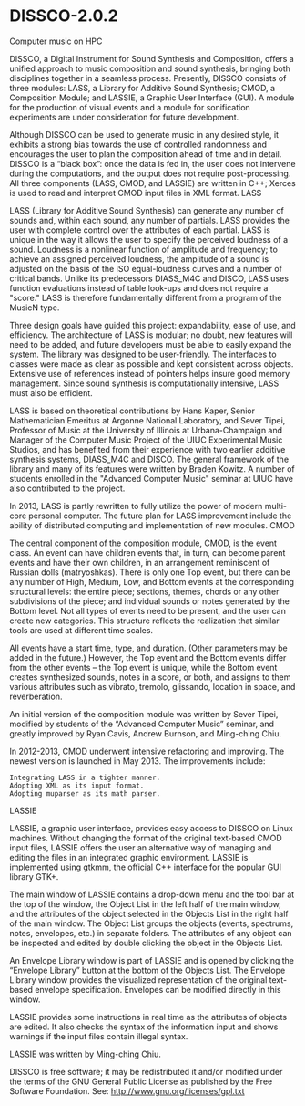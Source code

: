 # DISSCO-2.0.2
Computer music on HPC

DISSCO, a Digital Instrument for Sound Synthesis and Composition, offers a unified approach to music composition and sound synthesis, bringing both disciplines together in a seamless process. Presently, DISSCO consists of three modules: LASS, a Library for Additive Sound Synthesis; CMOD, a Composition Module; and LASSIE, a Graphic User Interface (GUI). A module for the production of visual events and a module for sonification experiments are under consideration for future development.

Although DISSCO can be used to generate music in any desired style, it exhibits a strong bias towards the use of controlled randomness and encourages the user to plan the composition ahead of time and in detail. DISSCO is a “black box”: once the data is fed in, the user does not intervene during the computations, and the output does not require post-processing. All three components (LASS, CMOD, and LASSIE) are written in C++; Xerces is used to read and interpret CMOD input files in XML format.
LASS

LASS (Library for Additive Sound Synthesis) can generate any number of sounds and, within each sound, any number of partials. LASS provides the user with complete control over the attributes of each partial. LASS is unique in the way it allows the user to specify the perceived loudness of a sound. Loudness is a nonlinear function of amplitude and frequency; to achieve an assigned perceived loudness, the amplitude of a sound is adjusted on the basis of the ISO equal-loudness curves and a number of critical bands. Unlike its predecessors DIASS_M4C and DISCO, LASS uses function evaluations instead of table look-ups and does not require a "score." LASS is therefore fundamentally different from a program of the MusicN type.

Three design goals have guided this project: expandability, ease of use, and efficiency. The architecture of LASS is modular; no doubt, new features will need to be added, and future developers must be able to easily expand the system. The library was designed to be user-friendly. The interfaces to classes were made as clear as possible and kept consistent across objects. Extensive use of references instead of pointers helps insure good memory management. Since sound synthesis is computationally intensive, LASS must also be efficient.

LASS is based on theoretical contributions by Hans Kaper, Senior Mathematician Emeritus at Argonne National Laboratory, and Sever Tipei, Professor of Music at the University of Illinois at Urbana-Champaign and Manager of the Computer Music Project of the UIUC Experimental Music Studios, and has benefited from their experience with two earlier additive synthesis systems, DIASS_M4C and DISCO. The general framework of the library and many of its features were written by Braden Kowitz. A number of students enrolled in the "Advanced Computer Music" seminar at UIUC have also contributed to the project.

In 2013, LASS is partly rewritten to fully utilize the power of modern multi-core personal computer. The future plan for LASS improvement include the ability of distributed computing and implementation of new modules.
CMOD

The central component of the composition module, CMOD, is the event class. An event can have children events that, in turn, can become parent events and have their own children, in an arrangement reminiscent of Russian dolls (matryoshkas). There is only one Top event, but there can be any number of High, Medium, Low, and Bottom events at the corresponding structural levels: the entire piece; sections, themes, chords or any other subdivisions of the piece; and individual sounds or notes generated by the Bottom level. Not all types of events need to be present, and the user can create new categories. This structure reflects the realization that similar tools are used at different time scales.

All events have a start time, type, and duration. (Other parameters may be added in the future.) However, the Top event and the Bottom events differ from the other events – the Top event is unique, while the Bottom event creates synthesized sounds, notes in a score, or both, and assigns to them various attributes such as vibrato, tremolo, glissando, location in space, and reverberation.

An initial version of the composition module was written by Sever Tipei, modified by students of the “Advanced Computer Music” seminar, and greatly improved by Ryan Cavis, Andrew Burnson, and Ming-ching Chiu.

In 2012-2013, CMOD underwent intensive refactoring and improving. The newest version is launched in May 2013. The improvements include:

    Integrating LASS in a tighter manner.
    Adopting XML as its input format.
    Adopting muparser as its math parser.

LASSIE

LASSIE, a graphic user interface, provides easy access to DISSCO on Linux machines. Without changing the format of the original text-based CMOD input files, LASSIE offers the user an alternative way of managing and editing the files in an integrated graphic environment. LASSIE is implemented using gtkmm, the official C++ interface for the popular GUI library GTK+.

The main window of LASSIE contains a drop-down menu and the tool bar at the top of the window, the Object List in the left half of the main window, and the attributes of the object selected in the Objects List in the right half of the main window. The Object List groups the objects (events, spectrums, notes, envelopes, etc.) in separate folders. The attributes of any object can be inspected and edited by double clicking the object in the Objects List.

An Envelope Library window is part of LASSIE and is opened by clicking the “Envelope Library” button at the bottom of the Objects List. The Envelope Library window provides the visualized representation of the original text-based envelope specification. Envelopes can be modified directly in this window.

LASSIE provides some instructions in real time as the attributes of objects are edited. It also checks the syntax of the information input and shows warnings if the input files contain illegal syntax.

LASSIE was written by Ming-ching Chiu.



DISSCO is free software; it may be redistributed it and/or modified under the terms of the GNU General Public License as published by the Free Software Foundation. See:
http://www.gnu.org/licenses/gpl.txt 
